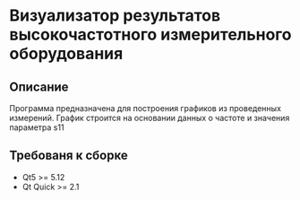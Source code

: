 # Визуализатор результатов высокочастотного измерительного оборудования
## Описание
Программа предназначена для построения графиков из проведенных измерений. График строится на основании данных о частоте и значения параметра s11 
## Требованя к сборке
* Qt5 >= 5.12
* Qt Quick >= 2.1
